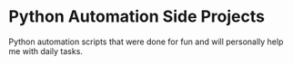 # Python Automation Side Projects

Python automation scripts that were done for fun and will personally help me with daily tasks.
